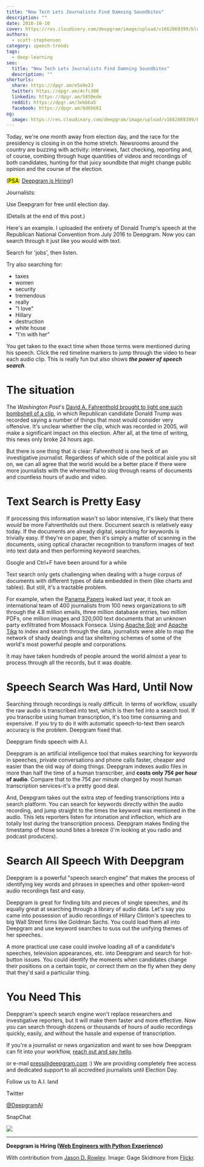 ```yaml
---
title: "New Tech Lets Journalists Find Damning Soundbites"
description: ""
date: 2016-10-10
cover: https://res.cloudinary.com/deepgram/image/upload/v1662069399/blog/new-tech-lets-journalists-find-damning-soundbites/placeholder-post-image%402x.jpg
authors:
  - scott-stephenson
category: speech-trends
tags:
  - deep-learning
seo:
  title: "New Tech Lets Journalists Find Damning Soundbites"
  description: ""
shorturls:
  share: https://dpgr.am/e5a9e23
  twitter: https://dpgr.am/4cfc308
  linkedin: https://dpgr.am/5850ede
  reddit: https://dpgr.am/3ebbba5
  facebook: https://dpgr.am/6d8b661
og:
  image: https://res.cloudinary.com/deepgram/image/upload/v1662069399/blog/new-tech-lets-journalists-find-damning-soundbites/placeholder-post-image%402x.jpg
---
```


Today, we're one month away from election day, and the race for the presidency is closing in on the home stretch. Newsrooms around the country are buzzing with activity: interviews, fact checking, reporting and, of course, combing through huge quantities of videos and recordings of both candidates, hunting for that juicy soundbite that might change public opinion and the course of the election.

(<mark>PSA</mark>: [Deepgram is Hiring](https://angel.co/deepgram/jobs)!)

Journalists:

Use Deepgram for free until election day.

(Details at the end of this post.)

Here's an example. I uploaded the entirety of Donald Trump's speech at the Republican National Convention from July 2016 to Deepgram. Now you can search through it just like you would with text.

Search for 'jobs', then listen.

Try also searching for:

*   taxes
*   women
*   security
*   tremendous
*   really
*   "I love"
*   Hillary
*   destruction
*   white house
*   "I'm with her"

You get taken to the exact time when those terms were mentioned during his speech. Click the red timeline markers to jump through the video to hear each audio clip. This is really fun but also shows **_the power of speech search_**.

# The situation

The _Washington Post_'s [David A. Fahrenthold brought to light one such bombshell of a clip](https://www.washingtonpost.com/politics/trump-recorded-having-extremely-lewd-conversation-about-women-in-2005/2016/10/07/3b9ce776-8cb4-11e6-bf8a-3d26847eeed4_story.html), in which Republican candidate Donald Trump was recorded saying a number of things that most would consider very offensive. It's unclear whether the clip, which was recorded in 2005, will make a significant impact on this election. After all, at the time of writing, this news only broke 24 hours ago.

But there is one thing that _is_ clear: Fahrenthold is one heck of an investigative journalist. Regardless of which side of the political aisle you sit on, we can all agree that the world would be a better place if there were more journalists with the wherewithal to slog through reams of documents and countless hours of audio and video.

# Text Search is Pretty Easy

If processing this information wasn't so labor intensive, it's likely that there _would_ be more Fahrentholds out there. Document search is relatively easy today. If the documents are already digital, searching for keywords is trivially easy. If they're on paper, then it's simply a matter of scanning in the documents, using optical character recognition to transform images of text into text data and then performing keyword searches.

Google and Ctrl+F have been around for a while

Text search only gets challenging when dealing with a huge corpus of documents with different types of data embedded in them (like charts and tables). But still, it's a tractable problem.

For example, when the [Panama Papers](https://en.wikipedia.org/wiki/Panama_Papers) leaked last year, it took an international team of 400 journalists from 100 news organizations to sift through the 4.8 million emails, three million database entries, two million PDFs, one million images and 320,000 text documents that an unknown party exfiltrated from Mossack Fonseca. Using [Apache Solr](http://lucene.apache.org/solr/) and [Apache Tika](https://tika.apache.org/) to index and search through the data, journalists were able to map the network of shady dealings and tax sheltering schemes of some of the world's most powerful people and corporations.

It may have taken hundreds of people around the world almost a year to process through all the records, but it was doable.

# Speech Search Was Hard, Until Now

Searching through recordings is really difficult. In terms of workflow, usually the raw audio is transcribed into text, which is then fed into a search tool. If you transcribe using human transcription, it's too time consuming and expensive. If you try to do it with automatic speech-to-text then search accuracy is the problem. Deepgram fixed that.

Deepgram finds speech with A.I.

Deepgram is an artificial intelligence tool that makes searching for keywords in speeches, private conversations and phone calls faster, cheaper and easier than the old way of doing things. Deepgram indexes audio files in more than half the time of a human transcriber, and **costs only 75¢ per hour of audio**. Compare that to the 75¢ _per minute_ charged by most human transcription services-it's a pretty good deal.

And, Deepgram takes out the extra step of feeding transcriptions into a search platform. You can search for keywords directly within the audio recording, and jump straight to the times the keyword was mentioned in the audio. This lets reporters listen for intonation and inflection, which are totally lost during the transcription process. Deepgram makes finding the timestamp of those sound bites a breeze (I'm looking at you radio and podcast producers).

# Search All Speech With Deepgram

Deepgram is a powerful "speech search engine" that makes the process of identifying key words and phrases in speeches and other spoken-word audio recordings fast and easy.

Deepgram is great for finding bits and pieces of single speeches, and its equally great at searching through a library of audio data. Let's say you came into possession of audio recordings of Hillary Clinton's speeches to big Wall Street firms like Goldman Sachs. You could load them all into Deepgram and use keyword searches to suss out the unifying themes of her speeches.

A more practical use case could involve loading all of a candidate's speeches, television appearances, etc. into Deepgram and search for hot-button issues. You could identify the moments when candidates change their positions on a certain topic, or correct them on the fly when they deny that they'd said a particular thing.

# You Need This

Deepgram's speech search engine won't replace researchers and investigative reporters, but it will make them faster and more effective. Now you can search through dozens or thousands of hours of audio recordings quickly, easily, and without the hassle and expense of transcription.

If you're a journalist or news organization and want to see how Deepgram can fit into your workflow, [reach out and say hello](https://www.deepgram.com/contact).

or e-mail press@deepgram.com :) We are providing completely free access and dedicated support to all accredited journalists until Election Day.

Follow us to A.I. land



Twitter

[@DeepgramAI](https://twitter.com/DeepgramAI)

SnapChat

![](https://res.cloudinary.com/deepgram/image/upload/v1661725712/blog/new-tech-lets-journalists-find-damning-soundbites/Screen-Shot-2016-11-02-at-4.16.43-PM.png)

* * *

**Deepgram is Hiring ([Web Engineers with Python Experience](https://angel.co/deepgram/jobs))**

With contribution from [Jason D. Rowley](https://twitter.com/Jason_Rowley). Image: Gage Skidmore from [Flickr](https://www.flickr.com/photos/gageskidmore/8567825104).
